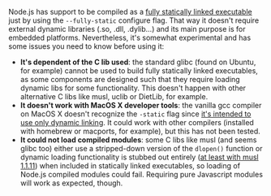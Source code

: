 Node.js has support to be compiled as a [fully statically linked executable](https://github.com/joyent/node/pull/8274) just by using the ```--fully-static``` configure flag. That way it doesn't require external dynamic libraries (.so, .dll, .dylib...) and its main purpose is for embedded platforms. Nevertheless, it's somewhat experimental and has some issues you need to know before using it:

* **It's dependent of the C lib used**: the standard glibc (found on Ubuntu, for example) cannot be used to build fully statically linked executables, as some components are designed such that they require loading dynamic libs for some functionality. This doesn't happen with other alternative C libs like musl, uclib or DietLib, for example.
* **It doesn't work with MacOS X developer tools**: the vanilla gcc compiler on MacOS X doesn't recognize the ```-static``` flag since [it's intended to use only dynamic linking](http://stackoverflow.com/questions/5259249/creating-static-mac-os-x-c-build). It could work with other compilers (installed with homebrew or macports, for example), but this has not been tested.
* **It could not load compiled modules**: some C libs like musl (and seems glibc too) either use a stripped-down version of the ```dlopen()``` function or dynamic loading functionality is stubbed out entirely ([at least with musl 1.1.11](http://git.musl-libc.org/cgit/musl/tree/src/ldso/dynlink.c?h=v1.1.11#n1711)) when included in statically linked executables, so loading of Node.js compiled modules could fail. Requiring pure Javascript modules will work as expected, though.